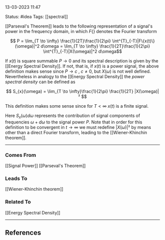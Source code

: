13-03-2023   11:47

Status: #idea
Tags: [[spectral]]

[[Parseval's Theorem]] leads to the following representation of a signal's power in the frequency domain, in which $F\{\}$ denotes the Fourier transform

$$ P = \lim_{T \to \infty} \frac{1}{2T}\frac{1}{2\pi} \int^{T}_{-T}|F\{x(t)\}(\omega)|^2 d\omega = \lim_{T \to \infty} \frac{1}{2T}\frac{1}{2\pi} \int^{T}_{-T}|X(\omega)|^2 d\omega$$

If $x(t)$ is square summable $P\to 0$   and its spectral description is given by the [[Energy Spectral Density]].  If not, that is, if $x(t)$ is a power signal, the above definition makes sense since $P \to c$ , $c \neq 0$, but $X(\omega)$ is not well defined. Nevertheless in analogy to the [[Energy Spectral Density]] the _power spectral density_ can be defined as

$$ S_{x}(\omega) = \lim_{T \to \infty}\frac{1}{2\pi} \frac{1}{2T} |X(\omega)|² $$

This definition makes some sense since for $T < \infty$ $x(t)$ is a finite signal.

Here $S_x(\omega) d\omega$ represents the contribution of signal components of frequencies $\omega + d\omega$  to the signal power $P$. Note that in order for this definition to be convergent in $t \to \infty$ we must redefine $|X(\omega)|²$ by means other than a direct Fourier transform, leading to the [[Wiener-Khinchin theorem]].

---


### Comes From

[[Signal Power]]
[[Parseval's Theorem]]

### Leads To

[[Wiener-Khinchin theorem]]

### Related To

[[Energy Spectral Density]]

---

## References